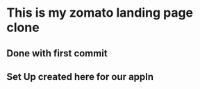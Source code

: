 # This is my zomato landing page clone

## Done with first commit

## Set Up created here for our appln

